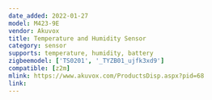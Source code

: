 ```yaml
---
date_added: 2022-01-27
model: M423-9E
vendor: Akuvox
title: Temperature and Humidity Sensor
category: sensor
supports: temperature, humidity, battery
zigbeemodel: ['TS0201', '_TYZB01_ujfk3xd9']
compatible: [z2m]
mlink: https://www.akuvox.com/ProductsDisp.aspx?pid=68
link: 
---
```

